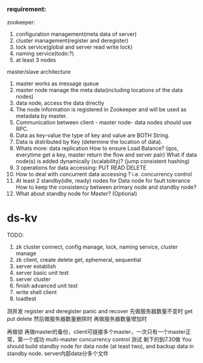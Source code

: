 ### requirement:
zookeeper:
1. configuration management(meta data of server)
2. cluster management(register and deregister)
3. lock service(global and server read write lock)
4. naming service(todo:?)
5. at least 3 nodes

master/slave architecture
1.  master works as message queue
1. master node manage the meta data(including locations of the data nodes)
2. data node, access the data directly
3. The node information is registered in Zookeeper and will be used as metadata by master.
4. Communication between client - master node- data nodes should use RPC.
5. Data as key-value the type of key and value are BOTH String.
6. Data is distributed by Key (determine the location of data).
7. Whats more:
    data replication
    How to ensure Load Balance? (qos, everytime get a key, master return the flow and server pair)
    What if data node(s) is added dynamically (scalability)? (jump consistent hashing)
8. 3 operations for data accessing: 
    PUT
    READ
    DELETE
9. How to deal with concurrent data accessing ?
    i.e. concurrency control 
10. At least 2 standby(idle, ready) nodes for Data node for fault tolerance
How to keep the consistency between primary node and standby node?
11. What about standby node for Master? (Optional)

# ds-kv
TODO:
1. zk cluster connect, config manage, lock, naming service, cluster manage
2. zk client, create delete get, ephemeral, sequential
3. server establish
4. server basic
unit test
5. server cluster
6. finish advanced
unit test
7. write shell client
8. loadtest


测并发
register and deregister panic and recover
先做服务器数量不变时 get put delete
然后做服务器数量删除时 
再做服务器数量增加时

再做锁
再做master的备份，client可链接多个master，一次只有一个master正常，第一个成功
multi-master concurrency control
测试
剩下的到7.30做
You should build standby node for data node (at least two), and backup data in standby node.
server内部data分多个文件